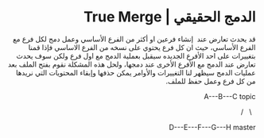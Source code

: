 <div dir = rtl > 
  
 <h1>  الدمج الحقيقي | True Merge </h1> 

<p>

‏قد يحدث تعارض عند ‏ ‏إنشاء فرعين او أكثر من الفرع الأساسي وعمل دمج لكل فرع مع الفرع الأساسي، حيث ان كل فرع يحتوي على نسخه من الفرع الاساسي فإذا قمنا بتغييرات على احد الأفرع الجديده سيقبل بعملية الدمج مع اول فرع ولكن سوف يحدث تعارض عند الدمج مع الأفرع الأخرى عند دمجها، ولحل هذه المشكلة نقوم بفتح الملف بعد عمليات الدمج سيظهر لنا التغييرات والأوامر يمكن حذفها وإبقاء المحتويات التي نريدها من كل فرع وعمل حفظ للملف.


</p>


<p>   	  A---B---C topic  </p>
<p> 	 &nbsp; \   &nbsp; /    </p> 
<p>   D---E---F---G---H master </p> 

  



   


  </dir >

